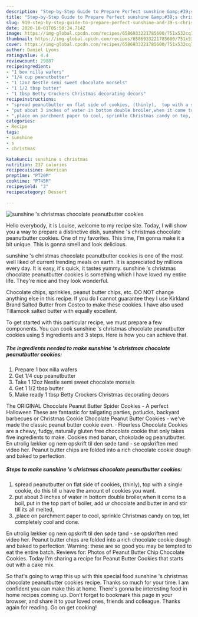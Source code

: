 ```yaml
---
description: "Step-by-Step Guide to Prepare Perfect sunshine &amp;#39;s christmas chocolate peanutbutter cookies"
title: "Step-by-Step Guide to Prepare Perfect sunshine &amp;#39;s christmas chocolate peanutbutter cookies"
slug: 919-step-by-step-guide-to-prepare-perfect-sunshine-and-39-s-christmas-chocolate-peanutbutter-cookies
date: 2020-10-01T05:50:24.714Z
image: https://img-global.cpcdn.com/recipes/6586933221785600/751x532cq70/sunshine-s-christmas-chocolate-peanutbutter-cookies-recipe-main-photo.jpg
thumbnail: https://img-global.cpcdn.com/recipes/6586933221785600/751x532cq70/sunshine-s-christmas-chocolate-peanutbutter-cookies-recipe-main-photo.jpg
cover: https://img-global.cpcdn.com/recipes/6586933221785600/751x532cq70/sunshine-s-christmas-chocolate-peanutbutter-cookies-recipe-main-photo.jpg
author: Daniel Lyons
ratingvalue: 4.4
reviewcount: 29887
recipeingredient:
- "1 box nilla wafers"
- "1/4 cup peanutbutter"
- "1 12oz Nestle semi sweet chocolate morsels"
- "1 1/2 tbsp butter"
- "1 tbsp Betty Crockers Christmas decorating decors"
recipeinstructions:
- "spread peanutbutter on flat side of cookies, (thinly),  top with a single cookie, do this till u have the amount of cookies you want."
- "put about 3 inches of water in bottom double broiler,when it come to a boil, put in the top part of boiler, add ur chocolate and butter in and stir till its all melted,"
- ",place on parchment paper to cool, sprinkle Christmas candy on top, let completely cool and done."
categories:
- Recipe
tags:
- sunshine
- s
- christmas

katakunci: sunshine s christmas 
nutrition: 237 calories
recipecuisine: American
preptime: "PT20M"
cooktime: "PT45M"
recipeyield: "3"
recipecategory: Dessert

---
```



![sunshine &#39;s christmas chocolate peanutbutter cookies](https://img-global.cpcdn.com/recipes/6586933221785600/751x532cq70/sunshine-s-christmas-chocolate-peanutbutter-cookies-recipe-main-photo.jpg)

Hello everybody, it is Louise, welcome to my recipe site. Today, I will show you a way to prepare a distinctive dish, sunshine &#39;s christmas chocolate peanutbutter cookies. One of my favorites. This time, I'm gonna make it a bit unique. This is gonna smell and look delicious.

sunshine &#39;s christmas chocolate peanutbutter cookies is one of the most well liked of current trending meals on earth. It is appreciated by millions every day. It is easy, it's quick, it tastes yummy. sunshine &#39;s christmas chocolate peanutbutter cookies is something which I have loved my entire life. They're nice and they look wonderful.

Chocolate chips, sprinkles, peanut butter chips, etc. DO NOT change anything else in this recipe. If you do I cannot guarantee they I use Kirkland Brand Salted Butter from Costco to make these cookies. I have also used Tillamook salted butter with equally excellent.


To get started with this particular recipe, we must prepare a few components. You can cook sunshine &#39;s christmas chocolate peanutbutter cookies using 5 ingredients and 3 steps. Here is how you can achieve that.

<!--inarticleads1-->

##### The ingredients needed to make sunshine &#39;s christmas chocolate peanutbutter cookies:

1. Prepare 1 box nilla wafers
1. Get 1/4 cup peanutbutter
1. Take 1 12oz Nestle semi sweet chocolate morsels
1. Get 1 1/2 tbsp butter
1. Make ready 1 tbsp Betty Crockers Christmas decorating decors


The ORIGINAL Chocolate Peanut Butter Spider Cookies - A perfect Halloween These are fantastic for tailgating parties, potlucks, backyard barbecues or Christmas Cookie Chocolate Peanut Butter Cookies - we&#39;ve made the classic peanut butter cookie even. · Flourless Chocolate Cookies are a chewy, fudgy, naturally gluten free chocolate cookie that only takes five ingredients to make. Cookies med banan, chokolade og peanutbutter. En utrolig lækker og nem opskrift til den søde tand - se opskriften med video her. Peanut butter chips are folded into a rich chocolate cookie dough and baked to perfection. 

<!--inarticleads2-->

##### Steps to make sunshine &#39;s christmas chocolate peanutbutter cookies:

1. spread peanutbutter on flat side of cookies, (thinly),  top with a single cookie, do this till u have the amount of cookies you want.
1. put about 3 inches of water in bottom double broiler,when it come to a boil, put in the top part of boiler, add ur chocolate and butter in and stir till its all melted,
1. ,place on parchment paper to cool, sprinkle Christmas candy on top, let completely cool and done.


En utrolig lækker og nem opskrift til den søde tand - se opskriften med video her. Peanut butter chips are folded into a rich chocolate cookie dough and baked to perfection. Warning: these are so good you may be tempted to eat the entire batch. Reviews for: Photos of Peanut Butter Chip Chocolate Cookies. Today I&#39;m sharing a recipe for Peanut Butter Cookies that starts out with a cake mix. 

So that's going to wrap this up with this special food sunshine &#39;s christmas chocolate peanutbutter cookies recipe. Thanks so much for your time. I am confident you can make this at home. There's gonna be interesting food in home recipes coming up. Don't forget to bookmark this page in your browser, and share it to your loved ones, friends and colleague. Thanks again for reading. Go on get cooking!
